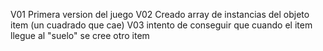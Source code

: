 V01 Primera version del juego
V02 Creado array de instancias del objeto item (un cuadrado que cae)
V03 intento de conseguir que cuando el item llegue al "suelo" se cree otro item

